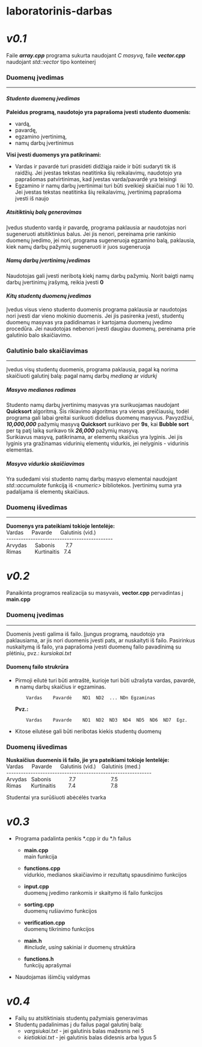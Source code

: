 # laboratorinis-darbas
# ***v0.1***
Faile ***array.cpp*** programa sukurta naudojant *C masyvą*, faile ***vector.cpp*** naudojant *std::vector* tipo konteinerį

### Duomenų įvedimas
---
#### *Studento duomenų įvedimas*
**Paleidus programą, naudotojo yra paprašoma įvesti studento duomenis:**
* vardą,
* pavardę,
* egzamino įvertinimą,
* namų darbų įvertinimus

**Visi įvesti duomenys yra patikrinami:**
* Vardas ir pavardė turi prasidėti didžiąja raide ir būti sudaryti tik iš raidžių. Jei įvestas tekstas neatitinka šių reikalavimų, naudotojo yra paprašomas patvirtinimas, kad įvestas varda/pavardė yra teisingi
* Egzamino ir namų darbų įvertinimai turi būti sveikieji skaičiai nuo 1 iki 10. Jei įvestas tekstas neatitinka šių reikalavimų, įvertinimą paprašoma įvesti iš naujo

##### *Atsitiktinių balų generavimas*
Įvedus studento vardą ir pavardę, programa paklausia ar naudotojas nori sugeneruoti atsitiktinius balus. Jei jis nenori, pereinama prie rankinio duomenų įvedimo, jei nori, programa sugeneruoja egzamino balą, paklausia, kiek namų darbų pažymių sugeneruoti ir juos sugeneruoja

##### *Namų darbų įvertinimų įvedimas*  
Naudotojas gali įvesti neribotą kiekį namų darbų pažymių. Norit baigti namų darbų įvertinimų įrašymą, reikia įvesti **0**

#### *Kitų studentų duomenų įvedimas*
Įvedus visus vieno studento duomenis programa paklausia ar naudotojas nori įvesti dar vieno mokinio duomenis. Jei jis pasirenka įvesti, studentų duomenų masyvas yra padidinamas ir kartojama duomenų įvedimo procedūra. Jei naudotojas nebenori įvesti daugiau duomenų, pereinama prie galutinio balo skaičiavimo.

### Galutinio balo skaičiavimas
---
Įvedus visų studentų duomenis, programa paklausia, pagal ką norima skaičiuoti galutinį balą: pagal namų darbų *medianą* ar *vidurkį*

##### Masyvo medianos radimas
Studento namų darbų įvertinimų masyvas yra surikuojamas naudojant **Quicksort** algoritmą. Šis rikiavimo algoritmas yra vienas greičiausių, todėl programa gali labai greitai surikuoti didelius duomenų masyvus. Pavyzdžiui, ***10,000,000*** pažymių masyvą **Quicksort** surikiavo per **9s**, kai **Bubble sort** per tą patį laiką surikavo tik ***26,000*** pažymių masyvą.  
Surikiavus masyvą, patikrinama, ar elementų skaičius yra lyginis. Jei jis lyginis yra gražinamas vidurinių elementų vidurkis, jei nelyginis - vidurinis elementas.

##### Masyvo vidurkio skaičiavimas
Yra sudedami visi studento namų darbų masyvo elementai naudojant *std::accumulate* funkciją iš *\<numeric>* bibliotekos. Įvertinimų suma yra padalijama iš elementų skaičiaus.

### Duomenų išvedimas
---
**Duomenys yra pateikiami tokioje lentelėje:**  
Vardas &emsp; Pavarde &emsp; Galutinis (vid.)  
\--------------------------------------------  
Arvydas &emsp; Sabonis &emsp;&ensp; 7.7  
Rimas &emsp;&emsp;  Kurtinaitis &nbsp;  7.4

# ***v0.2***
Panaikinta programos realizacija su masyvais, **vector.cpp** pervadintas į **main.cpp**
### Duomenų įvedimas
---
Duomenis įvesti galima iš failo. Įjungus programą, naudotojo yra paklausiama, ar jis nori duomenis įvesti pats, ar nuskaityti iš failo. Pasirinkus nuskaitymą iš failo, yra paprašoma įvesti duomenų failo pavadinimą su plėtiniu, pvz.: *kursiokai.txt*

#### Duomenų failo strukrūra
* Pirmoji eilutė turi būti antraštė, kurioje turi būti užrašyta vardas, pavardė, **n** namų darbų skaičius ir egzaminas.
    ```
        Vardas    Pavardė    ND1  ND2  ... NDn Egzaminas
    ```
    **Pvz.:**
    ```
        Vardas    Pavarde    ND1  ND2  ND3  ND4  ND5  ND6  ND7  Egz.
    ```
* Kitose eilutėse gali būti neribotas kiekis studentų duomenų

### Duomenų išvedimas
**Nuskaičius duomenis iš failo, jie yra pateikiami tokioje lentelėje:**  
Vardas &emsp; Pavarde &emsp; Galutinis (vid.) &ensp; Galutinis (med.)  
\------------------------------------------------------------  
Arvydas &nbsp; Sabonis &emsp; &emsp; &nbsp; 7.7 &emsp; &emsp; &emsp; &emsp; &emsp; 7.5  
Rimas &emsp;&nbsp; Kurtinaitis &emsp; &nbsp;&nbsp; 7.4 &emsp; &emsp; &emsp; &emsp; &emsp; 7.8

Studentai yra surūšiuoti abėcėlės tvarka

# ***v0.3***
* Programa padalinta penkis *.cpp ir du *.h failus  
    * **main.cpp**  
        main funkcija
    * **functions.cpp**  
        vidurkio, medianos skaičiavimo ir rezultatų spausdinimo funkcijos
    * **input.cpp**  
        duomenų įvedimo rankomis ir skaitymo iš failo funkcijos
    * **sorting.cpp**  
        duomenų rušiavimo funkcijos
    * **verification.cpp**  
        duomenų tikrinimo funkcijos  
      
    * **main.h**  
        *#include*, *using* sakiniai ir duomenų struktūra
    * **functions.h**  
        funkcijų aprašymai
* Naudojamas išimčių valdymas

# ***v0.4***
* Failų su atsitiktiniais studentų pažymiais generavimas
* Studentų padalinimas į du failus pagal galutinį balą:
    * *vargsiukai.txt* - jei galutinis balas mažesnis nei 5
    * *kietiakiai.txt* - jei galutinis balas didesnis arba lygus 5